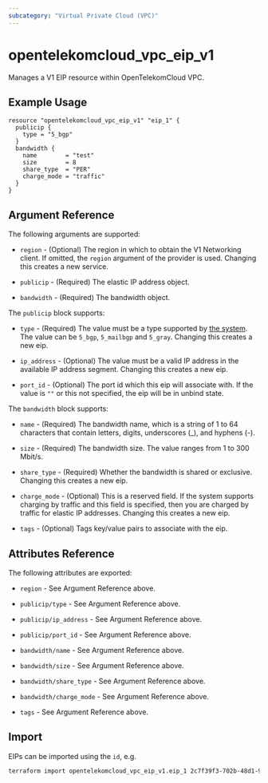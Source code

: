 ```yaml
---
subcategory: "Virtual Private Cloud (VPC)"
---
```


# opentelekomcloud_vpc_eip_v1

Manages a V1 EIP resource within OpenTelekomCloud VPC.

## Example Usage

```hcl
resource "opentelekomcloud_vpc_eip_v1" "eip_1" {
  publicip {
    type = "5_bgp"
  }
  bandwidth {
    name        = "test"
    size        = 8
    share_type  = "PER"
    charge_mode = "traffic"
  }
}
```

## Argument Reference

The following arguments are supported:

* `region` - (Optional) The region in which to obtain the V1 Networking client.
  If omitted, the `region` argument of the provider is used. Changing this
  creates a new service.

* `publicip` - (Required) The elastic IP address object.

* `bandwidth` - (Required) The bandwidth object.

The `publicip` block supports:

* `type` - (Required) The value must be a type supported by [the system](https://docs.otc.t-systems.com/api/eip/eip_api_0001.html#eip_api_0001__en-us_topic_0201534274_table4491214).
  The value can be `5_bgp`, `5_mailbgp` and `5_gray`. Changing this creates a new eip.

* `ip_address` - (Optional) The value must be a valid IP address in the available
  IP address segment. Changing this creates a new eip.

* `port_id` - (Optional) The port id which this eip will associate with. If the value
  is `""` or this not specified, the eip will be in unbind state.

The `bandwidth` block supports:

* `name` - (Required) The bandwidth name, which is a string of 1 to 64 characters
  that contain letters, digits, underscores (_), and hyphens (-).

* `size` - (Required) The bandwidth size. The value ranges from 1 to 300 Mbit/s.

* `share_type` - (Required) Whether the bandwidth is shared or exclusive. Changing
  this creates a new eip.

* `charge_mode` - (Optional) This is a reserved field. If the system supports charging
  by traffic and this field is specified, then you are charged by traffic for elastic
  IP addresses. Changing this creates a new eip.

* `tags` - (Optional) Tags key/value pairs to associate with the eip.

## Attributes Reference

The following attributes are exported:

* `region` - See Argument Reference above.

* `publicip/type` - See Argument Reference above.

* `publicip/ip_address` - See Argument Reference above.

* `publicip/port_id` - See Argument Reference above.

* `bandwidth/name` - See Argument Reference above.

* `bandwidth/size` - See Argument Reference above.

* `bandwidth/share_type` - See Argument Reference above.

* `bandwidth/charge_mode` - See Argument Reference above.

* `tags` - See Argument Reference above.

## Import

EIPs can be imported using the `id`, e.g.

```sh
terraform import opentelekomcloud_vpc_eip_v1.eip_1 2c7f39f3-702b-48d1-940c-b50384177ee1
```
